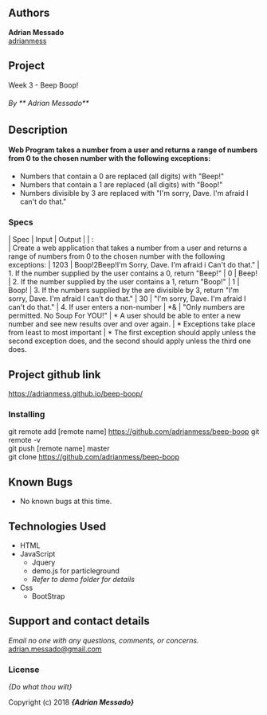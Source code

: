 ## Authors
 **Adrian Messado**  
[adrianmess](https://github.com/adrianmess)

## Project
Week 3 - Beep Boop!

###### By ** Adrian Messado**

## Description
#### Web Program takes a number from a user and returns a range of numbers from 0 to the chosen number with the following exceptions:

* Numbers that contain a 0 are replaced (all digits) with "Beep!"
* Numbers that contain a 1 are replaced (all digits) with "Boop!"
* Numbers divisible by 3 are replaced with "I'm sorry, Dave. I'm afraid I can't do that."



### Specs
| Spec | Input | Output |
| :   
| Create a web application that takes a number from a user and returns a range of numbers from 0 to the chosen number with the following exceptions:  | 1203 | Boop!2Beep!I'm Sorry, Dave. I'm afraid i Can't do that."
| 1. If the number supplied by the user contains a 0, return "Beep!" | 0 | Beep!
| 2. If the number supplied by the user contains a 1, return "Boop!" | 1 | Boop!
| 3. If the numbers supplied by the are divisible by 3, return "I'm sorry, Dave. I'm afraid I can't do that." | 30 | "I'm sorry, Dave. I'm afraid I can't do that."
| 4. If user enters a non-number | *& | "Only numbers are permitted. No Soup For YOU!"
| * A user should be able to enter a new number and see new results over and over again.
| * Exceptions take place from least to most important
| * The first exception should apply unless the second exception does, and the second should apply unless the third one does.

## Project github link
https://adrianmess.github.io/beep-boop/

### Installing

git remote add [remote name] https://github.com/adrianmess/beep-boop
git remote -v  
git push [remote name] master  
git clone https://github.com/adrianmess/beep-boop




## Known Bugs
* No known bugs at this time.

## Technologies Used
* HTML
* JavaScript
  * Jquery
  * demo.js for particleground
  * *Refer to demo folder for details*
* Css
  * BootStrap


## Support and contact details

_Email no one with any questions, comments, or concerns._
[adrian.messado@gmail.com](adrian.messado@gmail.com)

### License

*{Do what thou wilt}*

Copyright (c) 2018 **_{Adrian Messado}_**
